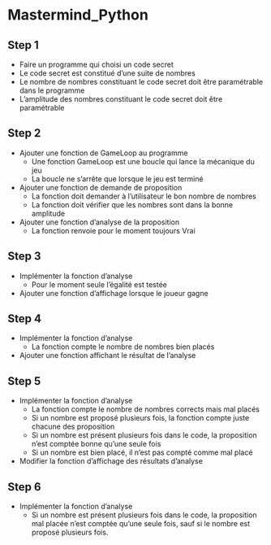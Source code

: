 # Mastermind_Python

## Step 1
+ Faire un programme qui choisi un code secret
+ Le code secret est constitué d’une suite de nombres
+ Le nombre de nombres constituant le code secret doit être paramétrable dans le programme
+ L’amplitude des nombres constituant le code secret doit être paramétrable

## Step 2
+ Ajouter une fonction de GameLoop au programme
  - Une fonction GameLoop est une boucle qui lance la mécanique du jeu
  - La boucle ne s’arrête que lorsque le jeu est terminé
+ Ajouter une fonction de demande de proposition
  - La fonction doit demander à l’utilisateur le bon nombre de nombres
  - La fonction doit vérifier que les nombres sont dans la bonne amplitude
+ Ajouter une fonction d’analyse de la proposition
  - La fonction renvoie pour le moment toujours Vrai

## Step 3
+ Implémenter la fonction d’analyse
  - Pour le moment seule l’égalité est testée
+ Ajouter une fonction d’affichage lorsque le joueur gagne

## Step 4
+ Implémenter la fonction d’analyse
  - La fonction compte le nombre de nombres bien placés
+ Ajouter une fonction affichant le résultat de l’analyse

## Step 5
+ Implémenter la fonction d’analyse
  - La fonction compte le nombre de nombres corrects mais mal placés
  - Si un nombre est proposé plusieurs fois, la fonction compte juste chacune des proposition
  - Si un nombre est présent plusieurs fois dans le code, la proposition n’est comptée bonne qu’une seule fois
  - Si un nombre est bien placé, il n’est pas compté comme mal placé
+ Modifier la fonction d’affichage des résultats d’analyse

## Step 6
+ Implémenter la fonction d’analyse
  - Si un nombre est présent plusieurs fois dans le code, la proposition mal placée n’est comptée qu’une seule fois, sauf si le nombre est proposé plusieurs fois.

